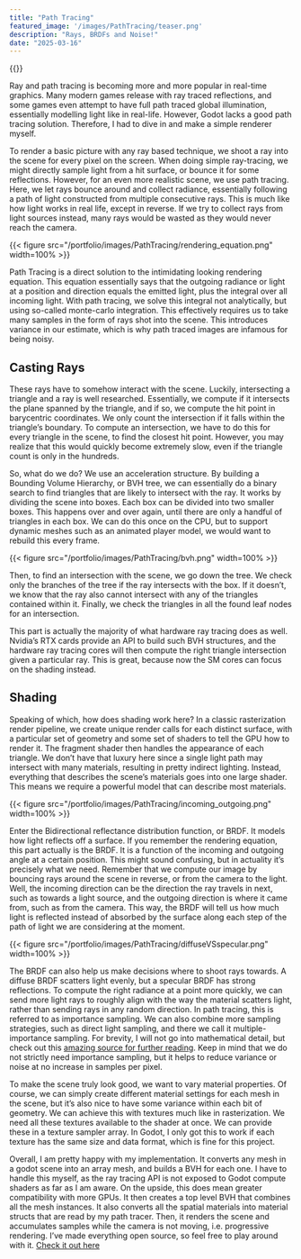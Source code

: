 ```yaml
---
title: "Path Tracing"
featured_image: '/images/PathTracing/teaser.png'
description: "Rays, BRDFs and Noise!"
date: "2025-03-16"
---
```


{{<youtube DDBWp8ck5fg>}}

  
Ray and path tracing is becoming more and more popular in real-time graphics. Many modern games release with ray traced reflections, and some games even attempt to have full path traced global illumination, essentially modelling light like in real-life.
However, Godot lacks a good path tracing solution. Therefore, I had to dive in and make a simple renderer myself.

To render a basic picture with any ray based technique, we shoot a ray into the scene for every pixel on the screen. When doing simple ray-tracing, we might directly sample light from a hit surface, or bounce it for some reflections. However, for an even more realistic scene, we use path tracing. Here, we let rays bounce around and collect radiance, essentially following a path of light constructed from multiple consecutive rays. This is much like how light works in real life, except in reverse. If we try to collect rays from light sources instead, many rays would be wasted as they would never reach the camera. 

{{< figure src="/portfolio/images/PathTracing/rendering_equation.png" width=100% >}}

Path Tracing is a direct solution to the intimidating looking rendering equation. This equation essentially says that the outgoing radiance or light at a position and direction equals the emitted light, plus the integral over all incoming light. With path tracing, we solve this integral not analytically, but using so-called monte-carlo integration. This effectively requires us to take many samples in the form of rays shot into the scene. This introduces variance in our estimate, which is why path traced images are infamous for being noisy.

## Casting Rays

These rays have to somehow interact with the scene. Luckily, intersecting a triangle and a ray is well researched. Essentially, we compute if it intersects the plane spanned by the triangle, and if so, we compute the hit point in barycentric coordinates. We only count the intersection if it falls within the triangle’s boundary. To compute an intersection, we have to do this for every triangle in the scene, to find the closest hit point. However, you may realize that this would quickly become extremely slow, even if the triangle count is only in the hundreds.

So, what do we do? We use an acceleration structure. By building a Bounding Volume Hierarchy, or BVH tree, we can essentially do a binary search to find triangles that are likely to intersect with the ray. It works by dividing the scene into boxes. Each box can be divided into two smaller boxes. This happens over and over again, until there are only a handful of triangles in each box. We can do this once on the CPU, but to support dynamic meshes such as an animated player model, we would want to rebuild this every frame. 

{{< figure src="/portfolio/images/PathTracing/bvh.png" width=100% >}}

Then, to find an intersection with the scene, we go down the tree. We check only the branches of the tree if the ray intersects with the box. If it doesn’t, we know that the ray also cannot intersect with any of the triangles contained within it. Finally, we check the triangles in all the found leaf nodes for an intersection.

This part is actually the majority of what hardware ray tracing does as well. Nvidia’s RTX cards provide an API to build such BVH structures, and the hardware ray tracing cores will then compute the right triangle intersection given a particular ray. This is great, because now the SM cores can focus on the shading instead.

## Shading

Speaking of which, how does shading work here? In a classic rasterization render pipeline, we create unique render calls for each distinct surface, with a particular set of geometry and some set of shaders to tell the GPU how to render it. The fragment shader then handles the appearance of each triangle. 
We don’t have that luxury here since a single light path may intersect with many materials, resulting in pretty indirect lighting. Instead, everything that describes the scene’s materials goes into one large shader. This means we require a powerful model that can describe most materials. 

{{< figure src="/portfolio/images/PathTracing/incoming_outgoing.png" width=100% >}}

Enter the Bidirectional reflectance distribution function, or BRDF. It models how light reflects off a surface. If you remember the rendering equation, this part actually is the BRDF. It is a function of the incoming and outgoing angle at a certain position. This might sound confusing, but in actuality it’s precisely what we need. 
Remember that we compute our image by bouncing rays around the scene in reverse, or from the camera to the light. Well, the incoming direction can be the direction the ray travels in next, such as towards a light source, and the outgoing direction is where it came from, such as from the camera. This way, the BRDF will tell us how much light is reflected instead of absorbed by the surface along each step of the path of light we are considering at the moment.

{{< figure src="/portfolio/images/PathTracing/diffuseVSspecular.png" width=100% >}}

The BRDF can also help us make decisions where to shoot rays towards. A diffuse BRDF scatters light  evenly, but a specular BRDF has strong reflections. 
To compute the right radiance at a point more quickly, we can send more light rays to roughly align with the way the material scatters light, rather than sending rays in any random direction. In path tracing, this is referred to as importance sampling. We can also combine more sampling strategies, such as direct light sampling, and there we call it multiple-importance sampling. For brevity, I will not go into mathematical detail, but check out this [amazing source for further reading](https://lisyarus.github.io/blog/posts/multiple-importance-sampling.html). Keep in mind that we do not strictly need importance sampling, but it helps to reduce variance or noise at no increase in samples per pixel.

To make the scene truly look good, we want to vary material properties. Of course, we can simply create different material settings for each mesh in the scene, but it’s also nice to have some variance within each bit of geometry. We can achieve this with textures much like in rasterization. We need all these textures available to the shader at once. We can provide these in a texture sampler array. In Godot, I only got this to work if each texture has the same size and data format, which is fine for this project.

Overall, I am pretty happy with my implementation. It converts any mesh in a godot scene into an array mesh, and builds a BVH for each one. I have to handle this myself, as the ray tracing API is not exposed to Godot compute shaders as far as I am aware. On the upside, this does mean greater compatibility with more GPUs. It then creates a top level BVH that combines all the mesh instances. It also converts all the spatial materials into material structs that are read by my path tracer. Then, it renders the scene and accumulates samples while the camera is not moving, i.e. progressive rendering. I’ve made everything open source, so feel free to play around with it.
[Check it out here](https://github.com/JorisAR/GDPathTracing)

